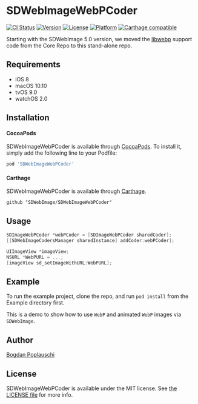 # SDWebImageWebPCoder

[![CI Status](http://img.shields.io/travis/SDWebImage/SDWebImageWebPCoder.svg?style=flat)](https://travis-ci.org/SDWebImage/SDWebImageWebPCoder)
[![Version](https://img.shields.io/cocoapods/v/SDWebImageWebPCoder.svg?style=flat)](http://cocoapods.org/pods/SDWebImageWebPCoder)
[![License](https://img.shields.io/cocoapods/l/SDWebImageWebPCoder.svg?style=flat)](http://cocoapods.org/pods/SDWebImageWebPCoder)
[![Platform](https://img.shields.io/cocoapods/p/SDWebImageWebPCoder.svg?style=flat)](http://cocoapods.org/pods/SDWebImageWebPCoder)
[![Carthage compatible](https://img.shields.io/badge/Carthage-compatible-4BC51D.svg?style=flat)](https://github.com/SDWebImage/SDWebImageWebPCoder)

Starting with the SDWebImage 5.0 version, we moved the [libwebp](https://github.com/webmproject/libwebp) support code from the Core Repo to this stand-alone repo.

## Requirements

+ iOS 8
+ macOS 10.10
+ tvOS 9.0
+ watchOS 2.0

## Installation

#### CocoaPods

SDWebImageWebPCoder is available through [CocoaPods](http://cocoapods.org). To install it, simply add the following line to your Podfile:

```ruby
pod 'SDWebImageWebPCoder'
```

#### Carthage

SDWebImageWebPCoder is available through [Carthage](https://github.com/Carthage/Carthage).

```
github "SDWebImage/SDWebImageWebPCoder"
```

## Usage

```objective-c
SDImageWebPCoder *webPCoder = [SDImageWebPCoder sharedCoder];
[[SDWebImageCodersManager sharedInstance] addCoder:webPCoder];

UIImageView *imageView;
NSURL *WebPURL = ...;
[imageView sd_setImageWithURL:WebPURL];
```

## Example

To run the example project, clone the repo, and run `pod install` from the Example directory first.

This is a demo to show how to use `WebP` and animated `WebP` images via `SDWebImage`.

## Author

[Bogdan Poplauschi](https://github.com/bpoplauschi)

## License

SDWebImageWebPCoder is available under the MIT license. See [the LICENSE file](https://github.com/SDWebImage/SDWebImageWebPCoder/blob/master/LICENSE) for more info.
